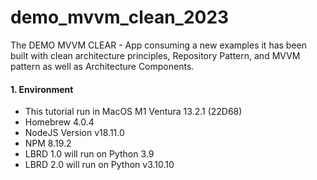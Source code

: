 # demo_mvvm_clean_2023

The DEMO MVVM CLEAR - App consuming a new examples it has been built with clean architecture principles, Repository Pattern, and MVVM pattern as well as Architecture Components.

#### 1. Environment

- This tutorial run in MacOS M1 Ventura 13.2.1 (22D68)
- Homebrew 4.0.4
- NodeJS Version v18.11.0
- NPM 8.19.2
- LBRD 1.0 will run on Python 3.9
- LBRD 2.0 will run on Python v3.10.10
